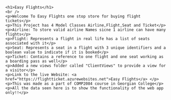     <h1>Easy Flights</h1>
    <br />
    <p>Welcome To Easy Flights one stop store for buying flight tickets</p>
    <p>This Project has 4 Model Classes Airline,Flight,Seat and Ticket</p>
    <p>Airline: To store valid airline Names sicne 1 airline can have many flights</p>
    <p>Flight: Represents a flight in real life has a list of seats associated with it</p>
    <p>Seat: Represents a seat in a flight with 3 unique identifiers and a boolean value to indicate if it is booked</p>
    <p>Ticket: Contains a reference to one flight and one seat working as a boarding pass as well</p>
    <p>Added a new views folder called "ClientViews" to provide a view for a visitor</p>
    <p>Link to the live Website: <a href="https://flightticket.azurewebsites.net">Easy Flights</a> </p>
    <p>This was made as a part of COMP2084 course in Georgian College</p>
    <p>All the data seen here is to show the functionality of the web app only!!</p>